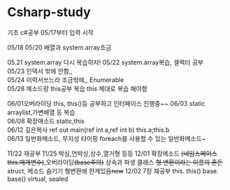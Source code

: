 # Csharp-study
기초 c#공부 05/17부터 입력 시작

05/18
05/20 배열과 system.array조금

05.21 system.array 다시 복습하자!
05/22 system.array복습, 셀렉터 공부<br>
05/23 인덱서 밖에 안함,,<br>
05/24 이력서쓰느라 조금밖에,, Enumerable<br>
05/28 메소드랑 this공부 복습 this 제대로 복습 해야함<br>

06/01오버라이딩 this, this()등 공부하고 인터페이스 진행중~~
06/03 static arraylist,가변배열 등 복습<br>
06/08 확장매소드 static,this<br>
06/12 깊은복사 ref out main(ref int a,ref int b) this.a;this.b<br>
06/13 일반화메소드, 무지성 타이핑 foreach를 사용할 수 있는 일반화메소드~

11/22 재공부
11/25 박싱,언박싱,상수,열거형 등등
12/01 확장메소드 ~~(네임스페이스 this.매개변수)~~,오버라이딩~~(base주의)~~ 상속과 파생 클래스 ~~형 변환이라는 이름의 혼돈~~ struct, 메소드 숨기기 형변환에 한계있음~~new~~
12/02 7장 재공부 this. this() base. base() virtual, sealed
